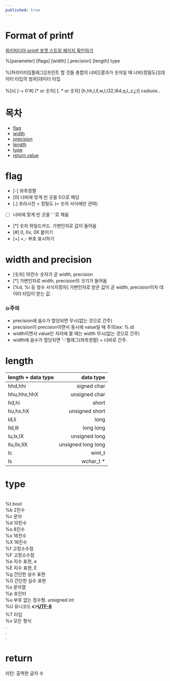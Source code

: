 ```yaml
---
published: true
---
```


# Format of printf

[위키피디아 printf 포맷 스트링 페이지 확인하기](https://en.wikipedia.org/wiki/Printf_format_string)

%[parameter] [flags] [width] [.precision] [length] type
<br><br>
%[파라미터][플래그][프린트 할 것들 총합의 너비][결과가 숫자일 때 너비(정밀도)][데이터 타입의 범위]데이터 타입
<br><br>
%[n] [-+ 0'#] [&#42; or 숫자] [. &#42; or 숫자] [h,hh,l,ll,w,I,I32,I64,q,L,z,j,t] csdiuox..
<br>

# 목차
- [flag](#flag)
- [width](#width-and-precision)
- [precision](#width-and-precision)
- [length](#length)
- [type](#type)
- [return value](return)

# flag
* [-] 좌측정렬
* [0] 너비에 맞게 빈 곳을 0으로 패딩
* [.] 프리시전 = 정밀도 (= 숫자 서식에만 관여)
* [  ] 너비에 맞게 빈 곳을 ' '로 채움
* [*] 숫자 와일드카드. 가변인자로 값이 들어옴
* [#] 0, 0x, 0X 붙이기
* [+] +,- 부호 표시하기

# width and precision
* [숫자] 10진수 숫자가 곧 width, precision
* [*] 가변인자로 width, precision의 크기가 들어옴
* [%d, %i 등 정수 서식지정자] 가변인자로 받은 값이 곧 width, precision이자 데이터 타입이 받는 값.

### 💥주의
* precision에 음수가 할당되면 무시(없는 것으로 간주)
* precision이 precision이면서 동시에 value일 때 주의(ex: %.d)
* width이면서 value인 자리에 올 때는 width 무시(없는 것으로 간주)
* width에 음수가 할당되면 '-'플래그(좌측정렬) + 너비로 간주.

# length

|length + data type | data type |
|:---|---:|
|hhd,hhi |   signed char |
|hhu,hhx,hhX |    unsigned char |
|hd,hi |   short |
|hu,hx,hX |   unsigned short |
|ld,li |   long |
|lld,lli |   long long |
|lu,lx,lX| unsigned long|
|llu,llx,llX|unsigned long long|
|lc | wint_t|
|ls|wchar_t *|

# type
<br>%t bool
<br>%b 2진수
<br>%c 문자
<br>%d 10진수
<br>%o 8진수
<br>%x 16진수
<br>%X 16진수
<br>%f  고정소수점
<br>%F 고정소수점
<br>%e 지수 표현, e
<br>%E 지수 표현, E
<br>%g 간단한 실수 표현
<br>%G 간단한 실수 표현
<br>%s 문자열
<br>%p 포인터
<br>%u 부호 없는 정수형. unsigned int
<br>%U 유니코드
**👉[UTF-8](UTF-8)**
<br>%T 타입
<br>%v 모든 형식
<br>.
<br>.
<br>.

# return
리턴: 출력한 글자 수
